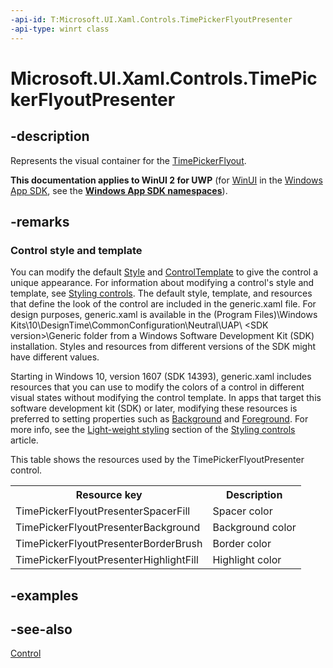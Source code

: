 ```yaml
---
-api-id: T:Microsoft.UI.Xaml.Controls.TimePickerFlyoutPresenter
-api-type: winrt class
---
```


<!-- Class syntax.
public class TimePickerFlyoutPresenter : Windows.UI.Xaml.Controls.Control, Windows.UI.Xaml.Controls.ITimePickerFlyoutPresenter
-->

# Microsoft.UI.Xaml.Controls.TimePickerFlyoutPresenter

## -description
Represents the visual container for the [TimePickerFlyout](timepickerflyout.md).

**This documentation applies to WinUI 2 for UWP** (for [WinUI](/windows/apps/winui/winui3/) in the [Windows App SDK](/windows/apps/windows-app-sdk/), see the **[Windows App SDK namespaces](/windows/windows-app-sdk/api/winrt/)**).

## -remarks
### Control style and template

You can modify the default [Style](../microsoft.ui.xaml/style.md) and [ControlTemplate](controltemplate.md) to give the control a unique appearance. For information about modifying a control's style and template, see [Styling controls](/windows/uwp/controls-and-patterns/styling-controls). The default style, template, and resources that define the look of the control are included in the generic.xaml file. For design purposes, generic.xaml is available in the \(Program Files)\Windows Kits\10\DesignTime\CommonConfiguration\Neutral\UAP\ &lt;SDK version&gt;\Generic folder from a Windows Software Development Kit (SDK) installation. Styles and resources from different versions of the SDK might have different values.

Starting in Windows 10, version 1607 (SDK 14393), generic.xaml includes resources that you can use to modify the colors of a control in different visual states without modifying the control template. In apps that target this software development kit (SDK) or later, modifying these resources is preferred to setting properties such as [Background](control_background.md) and [Foreground](control_foreground.md). For more info, see the [Light-weight styling](/windows/uwp/controls-and-patterns/styling-controls) section of the [Styling controls](/windows/uwp/controls-and-patterns/styling-controls) article.

This table shows the resources used by the TimePickerFlyoutPresenter control.

<table>
   <tr><th>Resource key</th><th>Description</th></tr>
   <tr><td>TimePickerFlyoutPresenterSpacerFill</td><td>Spacer color</td></tr>
   <tr><td>TimePickerFlyoutPresenterBackground</td><td>Background color</td></tr>
   <tr><td>TimePickerFlyoutPresenterBorderBrush</td><td>Border color</td></tr>
   <tr><td>TimePickerFlyoutPresenterHighlightFill</td><td>Highlight color</td></tr>
</table>

## -examples

## -see-also
[Control](control.md)
